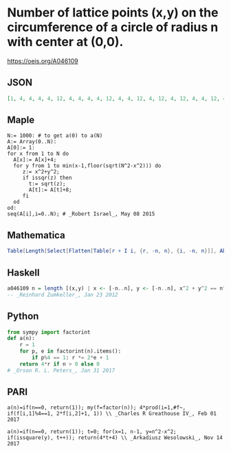 # Number of lattice points \(x,y\) on the circumference of a circle of radius n with center at \(0,0\)\.
https://oeis.org/A046109
## JSON
```JSON
[1, 4, 4, 4, 4, 12, 4, 4, 4, 4, 12, 4, 4, 12, 4, 12, 4, 12, 4, 4, 12, 4, 4, 4, 4, 20, 12, 4, 4, 12, 12, 4, 4, 4, 12, 12, 4, 12, 4, 12, 12, 12, 4, 4, 4, 12, 4, 4, 4, 4, 20, 12, 12, 12, 4, 12, 4, 4, 12, 4, 12, 12, 4, 4, 4, 36, 4, 4, 12, 4, 12, 4, 4, 12, 12, 20, 4, 4, 12, 4, 12, 4, 12, 4, 4, 36]
```
## Maple
```Maple
N:= 1000: # to get a(0) to a(N)
A:= Array(0..N):
A[0]:= 1:
for x from 1 to N do
  A[x]:= A[x]+4;
  for y from 1 to min(x-1,floor(sqrt(N^2-x^2))) do
     z:= x^2+y^2;
     if issqr(z) then
       t:= sqrt(z);
       A[t]:= A[t]+8;
     fi
  od
od:
seq(A[i],i=0..N); # _Robert Israel_, May 08 2015
```
## Mathematica
```Mathematica
Table[Length[Select[Flatten[Table[r + I i, {r, -n, n}, {i, -n, n}]], Abs[#] == n &]], {n, 0, 49}] (* _Alonso del Arte_, Feb 11 2012 *)
```
## Haskell
```Haskell
a046109 n = length [(x,y) | x <- [-n..n], y <- [-n..n], x^2 + y^2 == n^2]
-- _Reinhard Zumkeller_, Jan 23 2012
```
## Python
```Python
from sympy import factorint
def a(n):
    r = 1
    for p, e in factorint(n).items():
        if p%4 == 1: r *= 2*e + 1
    return 4*r if n > 0 else 0
# _Orson R. L. Peters_, Jan 31 2017
```
## PARI
```PARI
a(n)=if(n==0, return(1)); my(f=factor(n)); 4*prod(i=1,#f~, if(f[i,1]%4==1, 2*f[i,2]+1, 1)) \\ _Charles R Greathouse IV_, Feb 01 2017
```
```PARI
a(n)=if(n==0, return(1)); t=0; for(x=1, n-1, y=n^2-x^2; if(issquare(y), t++)); return(4*t+4) \\ _Arkadiusz Wesolowski_, Nov 14 2017
```
